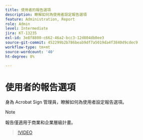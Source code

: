 ```yaml
---
title: 使用者的報告選項
description: 瞭解如何為使用者設定報告選項
feature: Administration, Report
role: Admin
level: Intermediate
jira: KT-13235
exl-id: 3e8f8800-c662-46a2-bcc3-12d804db0ee3
source-git-commit: 452299b2b786beab9df7a5019da4f3840d9cdec9
workflow-type: tm+mt
source-wordcount: '40'
ht-degree: 0%

---
```


# 使用者的報告選項

身為 Acrobat Sign 管理員，瞭解如何為使用者設定報告選項。

>[!NOTE]
>
>報告僅適用于商業和企業層級計畫。

>[!VIDEO](https://video.tv.adobe.com/v/3419303?quality=12&learn=on&hidetitle=true)
